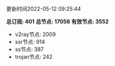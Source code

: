 更新时间2022-05-12 09:25:44

**总订阅: 401**
**总节点: 17058**
**有效节点: 3552**
- v2ray节点: 2009
- ssr节点: 914
- ss节点: 387
- trojan节点: 242
